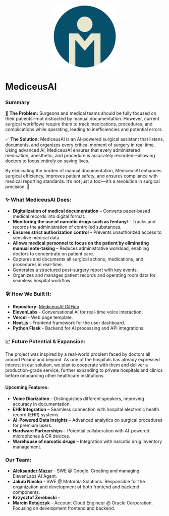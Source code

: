 <p align="center">
  <img src="public/logo.png" alt="MedicusAI Logo" width="200"/>
</p>

# MediceusAI

### Summary
🚨 **The Problem:** Surgeons and medical teams should be fully focused on their patients—not distracted by manual documentation. However, current surgical workflows require them to track medications, procedures, and complications while operating, leading to inefficiencies and potential errors.

✅ **The Solution:** MediceusAI is an AI-powered surgical assistant that listens, documents, and organizes every critical moment of surgery in real time. Using advanced AI, MediceusAI ensures that every administered medication, anesthetic, and procedure is accurately recorded—allowing doctors to focus entirely on saving lives.

By eliminating the burden of manual documentation, MediceusAI enhances surgical efficiency, improves patient safety, and ensures compliance with medical reporting standards. It’s not just a tool—it’s a revolution in surgical precision. 🚀


### ✨ What MediceusAI Does:
- **Digitalization of medical documentation** – Converts paper-based medical records into digital format.  
- **Monitoring the use of narcotic drugs such as fentanyl** – Tracks and records the administration of controlled substances.  
- **Ensures strict authorization control** – Prevents unauthorized access to sensitive medical data.  
- **Allows medical personnel to focus on the patient by eliminating manual note-taking** – Reduces administrative workload, enabling doctors to concentrate on patient care.  
- Captures and documents all surgical actions, medications, and procedures in real-time.  
- Generates a structured post-surgery report with key events.  
- Organizes and manages patient records and operating room data for seamless hospital workflow.  


### 🛠 How We Built It:
- **Repository:** [MediceusAI GitHub](https://github.com/Krzychu-Z/mediceus-ai)
- **ElevenLabs** - Conversational AI for real-time voice interaction.
- **Vercel** - Web page template.
- **Next.js** - Frontend framework for the user dashboard.
- **Python Flask** - Backend for AI processing and API integrations.

### 📈 Future Potential & Expansion:
The project was inspired by a real-world problem faced by doctors all around Poland and beyond. As one of the hospitals has already expressed interest in our solution, we plan to cooperate with them and deliver a production-grade service, further expanding to private hospitals and clinics before onboarding other healthcare institutions.

#### Upcoming Features:
- **Voice Diarization** – Distinguishes different speakers, improving accuracy in documentation.
- **EHR Integration** – Seamless connection with hospital electronic health record (EHR) systems.
- **AI-Powered Data Insights** – Advanced analytics on surgical procedures for premium users.
- **Hardware Partnerships** – Potential collaboration with AI-powered microphones & OR devices.
- **Warehouse of narcotic drugs** – Integration with narcotic drug inventory management.


### Our Team:
- **[Aleksander Mazur](https://www.linkedin.com/in/aleksander-mazur/)** - SWE @ Google. Creating and managing ElevenLabs AI Agent.
- **Jakub Niećko** - SWE @ Motorola Solutions. Responsible for the organization and development of both frontend and backend components.
- **Krzysztof Żerebecki** - 
- **Marcin Retajczyk** - Account Cloud Engineer @ Oracle Corporation. Focusing on development frontend and backend.
